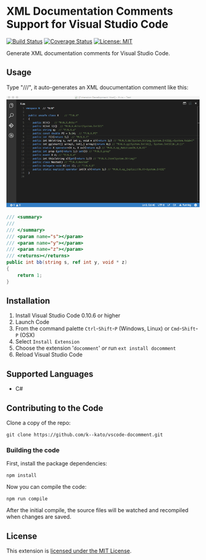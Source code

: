 # XML Documentation Comments Support for Visual Studio Code

[![Build Status](https://travis-ci.org/k--kato/vscode-docomment.svg?branch=master)](https://travis-ci.org/k--kato/vscode-docomment)
[![Coverage Status](https://coveralls.io/repos/k--kato/vscode-docomment/badge.svg?branch=master&service=github)](https://coveralls.io/github/k--kato/vscode-docomment?branch=master)
[![License: MIT](http://img.shields.io/badge/license-MIT-orange.svg)](LICENSE)

Generate XML documentation comments for Visual Studio Code.


## Usage

Type "///", it auto-generates an XML doucumentation comment like this:

![docomment](images/docomment.gif)


```csharp
/// <summary>
/// 
/// </summary>
/// <param name="s"></param>
/// <param name="y"></param>
/// <param name="z"></param>
/// <returns></returns>
public int bb(string s, ref int y, void * z)
{
    return 1;
}
```

## Installation

1. Install Visual Studio Code 0.10.6 or higher
1. Launch Code
1. From the command palette `Ctrl`-`Shift`-`P` (Windows, Linux) or `Cmd`-`Shift`-`P` (OSX)
1. Select `Install Extension`
1. Choose the extension '`docomment`' *or* run `ext install docomment`
1. Reload Visual Studio Code


## Supported Languages

- C#


## Contributing to the Code

Clone a copy of the repo:

```
git clone https://github.com/k--kato/vscode-docomment.git
```

### Building the code

First, install the package dependencies:

```
npm install
```

Now you can compile the code:

```
npm run compile
```

After the initial compile, the source files will be watched and recompiled
when changes are saved.


## License

This extension is [licensed under the MIT License](LICENSE.txt).
